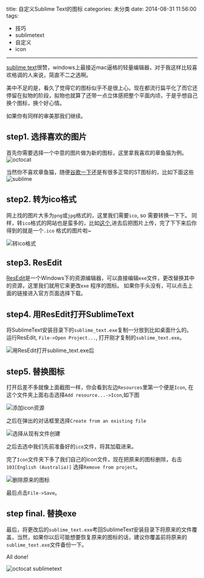title: 自定义Sublime Text的图标
categories: 未分类
date: 2014-08-31 11:56:00
tags:
- 技巧
- sublimetext
- 自定义
- icon
---

[sublime text](http://www.sublimetext.com/3)很赞，windows上最接近mac逼格的轻量编辑器，对于我这样比较喜欢格调的人来说，简直不二之选啊。


美中不足的是，看久了觉得它的图标似乎不是很上心。现在都流行扁平化了而它还停留在拟物的阶段，拟物也就算了还带一点立体感把整个平面内顷，于是乎想自己换个图标，换个好心情。

如果你有同样的审美那我们继续。

<!-- more -->

step1. 选择喜欢的图片
---

首先你需要选择一个中意的图片做为新的图标，这里拿我喜欢的章鱼猫为例。
![octocat](octocat.png)

当然你不喜欢章鱼猫，随便[谷歌一下](https://www.google.com/search?q=octocat+icon&newwindow=1&safe=off&tbm=isch&imgil=wqxX4jp591NZZM%253A%253Beb8wapPIz1AUTM%253Bhttps%25253A%25252F%25252Fsupport.wombat.co%25252Fhc%25252Fen-us%25252Farticles%25252F202245250-Shipstation-Integration-&source=iu&fir=wqxX4jp591NZZM%253A%252Ceb8wapPIz1AUTM%252C_&usg=__2FX1-Ux3h7wdDssc2u6t_4Ba7Nc%3D&sa=X&ei=EJ8CVI32HNjd8AXYp4KIAw&ved=0CCsQ9QEwBQ&biw=1366&bih=683#newwindow=1&q=sublime+text+icon&safe=off&tbm=isch&facrc=_&imgdii=_&imgrc=NPM_JHMY3bmkdM%253A%3BavC4jPKJkwSy8M%3Bhttp%253A%252F%252Fwww.jonathanfontes.pt%252Fassets%252Fimg%252Flogo-sublime-3.png%3Bhttp%253A%252F%252Fwww.jonathanfontes.pt%252F%3B512%3B512)还是有很多正常的ST图标的，比如下面这些
![sublime](sublime.png)

step2. 转为ico格式
---

网上找的图片大多为`png`或`jpg`格式的，这里我们需要`ico`, so 需要转换一下下。
同样，转`ico`格式的网站也是蛮多的，比如[这个](http://www.convertico.com/),进去后把图片上传，完了下下来后你得到的就是一个`.ico` 格式的图片啦~

![转ico格式](convert_icon.png)

step3. ResEdit
---

[ResEdit](http://www.resedit.net/)是一个Windows下的资源编辑器，可以直接编辑`exe`文件，更改替换其中的资源，这里我们就用它来更改`exe` 程序的图标。
如果你手头没有，可以点击上面的链接进入官方页面选择下载。

step4. 用ResEdit打开SublimeText
---

将SublimeText安装目录下的`sublime_text.exe`复制一分放到比如桌面什么的。
运行ResEdit, `File->Open Project...`, 打开刚才复制的`sublime_text.exe`。

![用ResEdit打开sublime_text.exe后](openned.png)

step5. 替换图标
---

打开后差不多就像上面截图一样，你会看到左边`Resources`里第一个便是`Icon`, 在这个文件夹上面右击选择`Add resource...->Icon`,如下图

![添加icon资源](add_resource.png)

之后在弹出的对话框里选择`Create from an existing file`

![选择从现有文件创建](choose_type.png)

之后去选中我们先前准备好的`ico`文件，将其加载进来。

完了`Icon`文件夹下多了我们自己的icon文件，现在把原来的图标删除，右击`103[English (Australia)]` 选择`Remove from project`。

![删除原来的图标](remove.png)


最后点击`File->Save`。

step final. 替换exe
---

最后，将更改后的`sublime_text.exe`考回SublimeText安装目录下将原来的文件覆盖，当然，如果你以后可能想要恢复原来的图标的话，建议你覆盖前将原来的`sublime_text.exe`文件备份一下。

All done!

![octocat sublimetext](final.png)
